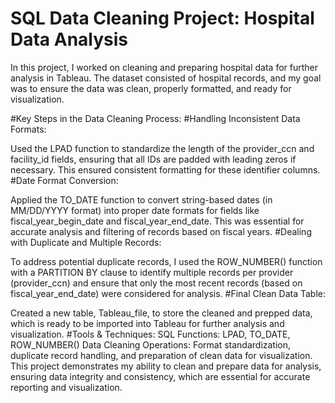 # SQL Data Cleaning Project: Hospital Data Analysis
In this project, I worked on cleaning and preparing hospital data for further analysis in Tableau. The dataset consisted of hospital records, and my goal was to ensure the data was clean, properly formatted, and ready for visualization.

#Key Steps in the Data Cleaning Process:
#Handling Inconsistent Data Formats:

Used the LPAD function to standardize the length of the provider_ccn and facility_id fields, ensuring that all IDs are padded with leading zeros if necessary. This ensured consistent formatting for these identifier columns.
#Date Format Conversion:

Applied the TO_DATE function to convert string-based dates (in MM/DD/YYYY format) into proper date formats for fields like fiscal_year_begin_date and fiscal_year_end_date. This was essential for accurate analysis and filtering of records based on fiscal years.
#Dealing with Duplicate and Multiple Records:

To address potential duplicate records, I used the ROW_NUMBER() function with a PARTITION BY clause to identify multiple records per provider (provider_ccn) and ensure that only the most recent records (based on fiscal_year_end_date) were considered for analysis.
#Final Clean Data Table:

Created a new table, Tableau_file, to store the cleaned and prepped data, which is ready to be imported into Tableau for further analysis and visualization.
#Tools & Techniques:
SQL Functions: LPAD, TO_DATE, ROW_NUMBER()
Data Cleaning Operations: Format standardization, duplicate record handling, and preparation of clean data for visualization.
This project demonstrates my ability to clean and prepare data for analysis, ensuring data integrity and consistency, which are essential for accurate reporting and visualization.
